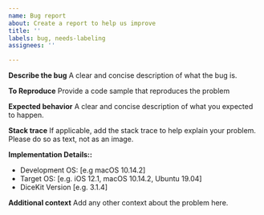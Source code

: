 ```yaml
---
name: Bug report
about: Create a report to help us improve
title: ''
labels: bug, needs-labeling
assignees: ''

---
```


**Describe the bug**
A clear and concise description of what the bug is.

**To Reproduce**
Provide a code sample that reproduces the problem

**Expected behavior**
A clear and concise description of what you expected to happen.

**Stack trace**
If applicable, add the stack trace to help explain your problem. Please do so as text, not as an image.

**Implementation Details::**
 - Development OS: [e.g macOS 10.14.2]
 - Target OS: [e.g. iOS 12.1, macOS 10.14.2, Ubuntu 19.04]
 - DiceKit Version [e.g. 3.1.4]

**Additional context**
Add any other context about the problem here.
